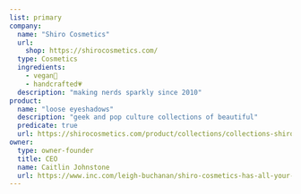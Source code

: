 ```yaml
---
list: primary
company:
  name: "Shiro Cosmetics"
  url: 
    shop: https://shirocosmetics.com/
  type: Cosmetics
  ingredients:
    - vegan🌱
    - handcrafted💗
  description: "making nerds sparkly since 2010"
product:
  name: "loose eyeshadows"
  description: "geek and pop culture collections of beautiful"
  predicate: true
  url: https://shirocosmetics.com/product/collections/collections-shiro
owner:
  type: owner-founder
  title: CEO
  name: Caitlin Johnstone
  url: https://www.inc.com/leigh-buchanan/shiro-cosmetics-has-all-your-pokemon-and-harry-potter-makeup-needs-covered.html
---
```

